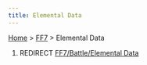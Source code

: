 ```yaml
---
title: Elemental Data
---
```


[Home](/Main%20Page.md) > [FF7](/FF7.md) > Elemental Data

1.  REDIRECT [FF7/Battle/Elemental Data][]

  [FF7/Battle/Elemental Data]: /FF7/Battle/Elemental%20Data.md "wikilink"
